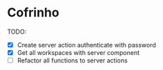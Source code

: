 # Cofrinho

TODO:

- [x] Create server action authenticate with password
- [x] Get all workspaces with server component
- [ ] Refactor all functions to server actions